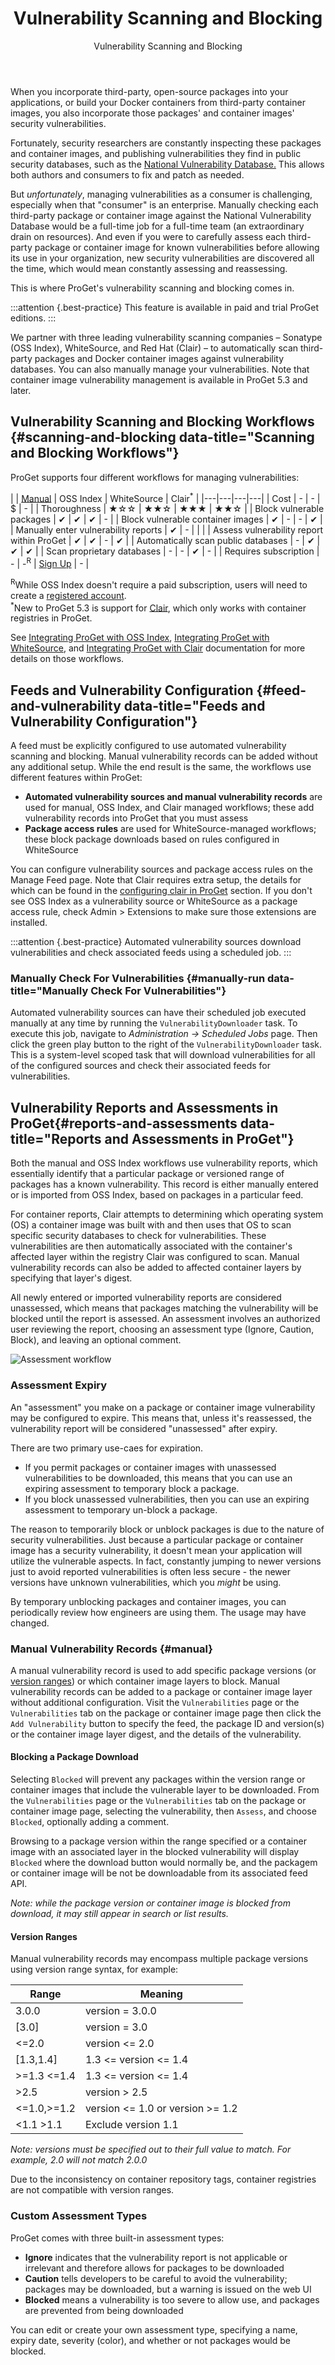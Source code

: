 ﻿---
title: Vulnerability Scanning and Blocking
subtitle: Vulnerability Scanning and Blocking
sequence: 100
keywords: proget, vulnerabilities
display-child-topics: false
show-headings-in-nav: true
---

When you incorporate third-party, open-source packages into your applications, or build your Docker containers from third-party container images, you also incorporate those packages' and container images' security vulnerabilities.

Fortunately, security researchers are constantly inspecting these packages and container images, and publishing vulnerabilities they find in public security databases, such as the [National Vulnerability Database.](https://nvd.nist.gov/) This allows both authors and consumers to fix and patch as needed.

But *unfortunately*, managing vulnerabilities as a consumer is challenging, especially when that "consumer" is an enterprise. Manually checking each third-party package or container image against the National Vulnerability Database would be a full-time job for a full-time team (an extraordinary drain on resources). And even if you were to carefully assess each third-party package or container image for known vulnerabilities before allowing its use in your organization, new security vulnerabilities are discovered all the time, which would mean constantly assessing and reassessing.

This is where ProGet's vulnerability scanning and blocking comes in.

:::attention {.best-practice}
This feature is available in paid and trial ProGet editions.
:::

We partner with three leading vulnerability scanning companies – Sonatype (OSS Index), WhiteSource, and Red Hat (Clair)  – to automatically scan third-party packages and Docker container images against vulnerability databases. You can also manually manage your vulnerabilities. Note that container image vulnerability management is available in ProGet 5.3 and later.

## Vulnerability Scanning and Blocking Workflows {#scanning-and-blocking data-title="Scanning and Blocking Workflows"}

ProGet supports four different workflows for managing vulnerabilities:

|  | [Manual](#manual) | OSS Index | WhiteSource | Clair<sup>*</sup> |
|---|---|---|---|
| Cost                                      | - | - | $ | - |
| Thoroughness                              | ★☆☆ | ★★☆ | ★★★ | ★★☆ |
| Block vulnerable packages                 | ✔ | ✔ | ✔ | - |
| Block vulnerable container images         | ✔ | - | - | ✔ |
| Manually enter vulnerability reports      | ✔ | -  |   | |
| Assess vulnerability report within ProGet | ✔ | ✔ | - | ✔ |
| Automatically scan public databases       | - | ✔ | ✔ | ✔ |
| Scan proprietary databases                | - | - | ✔ | - |
| Requires subscription                     | - | -<sup>R</sup> | [Sign Up](https://www.whitesourcesoftware.com/trial3/)  | - |


<sup>R</sup>While OSS Index doesn't require a paid subscription, users will need to create a [registered account](https://ossindex.sonatype.org/ ).<br/>
<sup>*</sup>New to ProGet 5.3 is support for [Clair](/docs/proget/compliance/clair), which only works with container registries in ProGet.

See [Integrating ProGet with OSS Index](/docs/proget/compliance/vulnerabilities/vor), [Integrating ProGet with WhiteSource](/docs/proget/compliance/whitesource), and [Integrating ProGet with Clair](/docs/proget/compliance/clair) documentation for more details on those workflows.


## Feeds and Vulnerability Configuration {#feed-and-vulnerability data-title="Feeds and Vulnerability Configuration"}

A feed must be explicitly configured to use automated vulnerability scanning and blocking. Manual vulnerability records can be added without any additional setup.  While the end result is the same, the workflows use different features within ProGet:

*   **Automated vulnerability sources and manual vulnerability records** are used for manual, OSS Index, and Clair managed workflows; these add vulnerability records into ProGet that you must assess
*   **Package access rules** are used for WhiteSource-managed workflows; these block package downloads based on rules configured in WhiteSource

You can configure vulnerability sources and package access rules on the Manage Feed page. Note that Clair requires extra setup, the details for which can be found in the [configuring clair in ProGet](/docs/proget/compliance/clair#configureproget) section. If you don't see OSS Index as a vulnerability source or WhiteSource as a package access rule, check Admin > Extensions to make sure those extensions are installed.

:::attention {.best-practice}
Automated vulnerability sources download vulnerabilities and check associated feeds using a scheduled job. 
:::

### Manually Check For Vulnerabilities {#manually-run data-title="Manually Check For Vulnerabilities"}

Automated vulnerability sources can have their scheduled job executed manually at any time by running the `VulnerabilityDownloader` task.  To execute this job, navigate to _Administration -> Scheduled Jobs_ page.  Then click the green play button to the right of the `VulnerabilityDownloader` task.  This is a system-level scoped task that will download vulnerabilities for all of the configured sources and check their associated feeds for vulnerabilities.  



## Vulnerability Reports and Assessments in ProGet{#reports-and-assessments data-title="Reports and Assessments in ProGet"}

Both the manual and OSS Index workflows use vulnerability reports, which essentially identify that a particular package or versioned range of packages has a known vulnerability. This record is either manually entered or is imported from OSS Index, based on packages in a particular feed.

For container reports, Clair attempts to determining which operating system (OS) a container image was built with and then uses that OS to scan specific security databases to check for vulnerabilities. These vulnerabilities are then automatically associated with the container's affected layer within the registry Clair was configured to scan.  Manual vulnerability records can also be added to affected container layers by specifying that layer's digest.

All newly entered or imported vulnerability reports are considered unassessed, which means that packages matching the vulnerability will be blocked until the report is assessed. An assessment involves an authorized user reviewing the report, choosing an assessment type (Ignore, Caution, Block), and leaving an optional comment.

![Assessment workflow](/resources/documentation/proget/assess-workflow.svg)

### Assessment Expiry

An "assessment" you make on a package or container image vulnerability may be configured to expire. This means that, unless it's reassessed, the vulnerability report will be considered "unassessed" after expiry.

There are two primary use-caes for expiration.
 * If you permit packages or container images with unassessed vulnerabilities to be downloaded, this means that you can use an expiring assessment to temporary block a package.
 * If you block unassessed vulnerabilities, then you can use an expiring assessment to temporary un-block a package.

The reason to temporarily block or unblock packages is due to the nature of security vulnerabilities. Just because a particular package or container image has a security vulnerability, it doesn't mean your application will utilize the vulnerable aspects. In fact, constantly jumping to newer versions just to avoid reported vulnerabilities is often less secure - the newer versions have unknown vulnerabilities, which you *might* be using.

By temporary unblocking packages and container images, you can periodically review how engineers are using them. The usage may have changed.


### Manual Vulnerability Records {#manual}

A manual vulnerability record is used to add specific package versions (or [version ranges](#version-ranges)) or which container image layers to block. Manual vulnerability records can be added to a package or container image layer without additional configuration. Visit the `Vulnerabilities` page or the `Vulnerabilities` tab on the package or container image page then click the `Add Vulnerability` button to specify the feed, the package ID and version(s) or the container image layer digest, and the details of the vulnerability.

#### Blocking a Package Download

Selecting `Blocked` will prevent any packages within the version range or container images that include the vulnerable layer to be downloaded. From the `Vulnerabilities` page or the `Vulnerabilities` tab on the package or container image page, selecting the vulnerability, then `Assess`, and choose `Blocked`, optionally adding a comment.

Browsing to a package version within the range specified or a container image with an associated layer in the blocked vulnerability will display `Blocked` where the download button would normally be, and the packagem or container image will be not be downloadable from its associated feed API.

_Note: while the package version or container image is blocked from download, it may still appear in search or list results._

#### Version Ranges 

Manual vulnerability records may encompass multiple package versions using version range syntax, for example:

| Range         | Meaning                                       |
|---            |---                                            |
| 3.0.0	        | version = 3.0.0                               |
| [3.0]     	| version = 3.0                                 |
| <=2.0 	    | version <= 2.0                                |
| [1.3,1.4]	    | 1.3 <= version <= 1.4                         |
| >=1.3 <=1.4   | 1.3 <= version <= 1.4                         |
| >2.5          | version > 2.5                                 |
| <=1.0,>=1.2	| version <= 1.0 or version >= 1.2              |
| <1.1 >1.1 	| Exclude version 1.1                           |

_Note: versions must be specified out to their full value to match. For example, 2.0 will *not* match 2.0.0_

Due to the inconsistency on container repository tags, container registries are not compatible with version ranges.

### Custom Assessment Types

ProGet comes with three built-in assessment types:

*   **Ignore** indicates that the vulnerability report is not applicable or irrelevant and therefore allows for packages to be downloaded
*   **Caution** tells developers to be careful to avoid the vulnerability; packages may be downloaded, but a warning is issued on the web UI
*   **Blocked** means a vulnerability is too severe to allow use, and packages are prevented from being downloaded

You can edit or create your own assessment type, specifying a name, expiry date, severity (color), and whether or not packages would be blocked.
